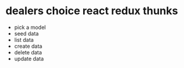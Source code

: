 # dealers choice react redux thunks

- pick a model
- seed data
- list data
- create data
- delete data
- update data
